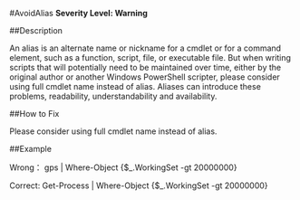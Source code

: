 #AvoidAlias 
**Severity Level: Warning**


##Description

An alias is an alternate name or nickname for a cmdlet or for a command element, such as a function, script, file, or executable file. But when writing scripts that will potentially need to be maintained over time, either by the original author or another Windows PowerShell scripter, please consider using full cmdlet name instead of alias. Aliases can introduce these problems, readability, understandability and availability.

##How to Fix

Please consider using full cmdlet name instead of alias. 

##Example

Wrong： gps | Where-Object {$_.WorkingSet -gt 20000000}

Correct: Get-Process | Where-Object {$_.WorkingSet -gt 20000000}
